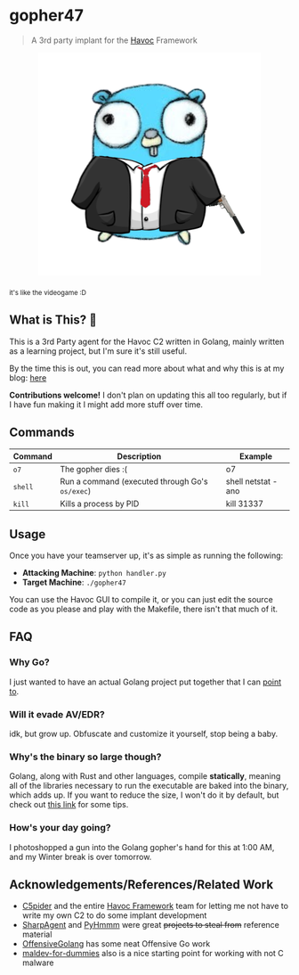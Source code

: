 # gopher47
> A 3rd party implant for the [Havoc](https://github.com/HavocFramework/Havoc) Framework

<p align="center">
    <img src="assets/gopher47.png">
</p>

<sub align="right">it's like the videogame :D</sub>

## What is This? 🤔
This is a 3rd Party agent for the Havoc C2 written in Golang, mainly written as a learning project, but I'm sure it's still useful.

By the time this is out, you can read more about what and why this is at my blog: [here](https://notateamserver.xyz)

**Contributions welcome!** I don't plan on updating this all too regularly, but if I have fun making it I might add more stuff over time.

## Commands

| Command | Description                                     | Example            |
|---------|-------------------------------------------------|--------------------|
| `o7`    | The gopher dies :(                              | o7                 |
| `shell` | Run a command (executed through Go's `os/exec`) | shell netstat -ano |
| `kill`  | Kills a process by PID                          | kill 31337         |


## Usage
Once you have your teamserver up, it's as simple as running the following:
- **Attacking Machine**: `python handler.py`
- **Target Machine**: `./gopher47`

You can use the Havoc GUI to compile it, or you can just edit the source code as you please and play with the Makefile, there isn't that much of it.

## FAQ

### Why Go?
I just wanted to have an actual Golang project put together that I can [point to](https://i.kym-cdn.com/entries/icons/original/000/035/627/cover2.jpg).

### Will it evade AV/EDR?
idk, but grow up. Obfuscate and customize it yourself, stop being a baby.

### Why's the binary so large though?
Golang, along with Rust and other languages, compile **statically**, meaning all of the libraries necessary to run the executable are baked into the binary, which adds up. If you want to reduce the size, I won't do it by default, but check out [this link](https://github.com/xaionaro/documentation/blob/master/golang/reduce-binary-size.md) for some tips. 

### How's your day going?
I photoshopped a gun into the Golang gopher's hand for this at 1:00 AM, and my Winter break is over tomorrow.


## Acknowledgements/References/Related Work
- [C5pider](https://github.com/Cracked5pider) and the entire [Havoc Framework](https://github.com/HavocFramework) team for letting me not have to write my own C2 to do some implant development
- [SharpAgent](https://github.com/susMdT/SharpAgent/) and [PyHmmm](https://github.com/CodeXTF2/PyHmmm) were great ~~projects to steal from~~ reference material
- [OffensiveGolang](https://github.com/bluesentinelsec/OffensiveGoLang) has some neat Offensive Go work
- [maldev-for-dummies](https://github.com/chvancooten/maldev-for-dummies) also is a nice starting point for working with not C malware

